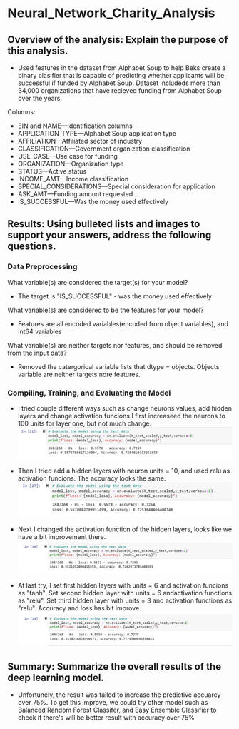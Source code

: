 # Neural_Network_Charity_Analysis

## Overview of the analysis: Explain the purpose of this analysis.

- Used features in the dataset from Alphabet Soup to help Beks create a binary clasifier that is capable of predicting whether applicants will be successful if funded by Alphabet Soup. Dataset includeds more than 34,000 organizations that have recieved funding from Alphabet Soup over the years.

Columns: 
- EIN and NAME—Identification columns
- APPLICATION_TYPE—Alphabet Soup application type
- AFFILIATION—Affiliated sector of industry
- CLASSIFICATION—Government organization classification
- USE_CASE—Use case for funding
- ORGANIZATION—Organization type
- STATUS—Active status
- INCOME_AMT—Income classification
- SPECIAL_CONSIDERATIONS—Special consideration for application
- ASK_AMT—Funding amount requested
- IS_SUCCESSFUL—Was the money used effectively

## Results: Using bulleted lists and images to support your answers, address the following questions.

### Data Preprocessing
What variable(s) are considered the target(s) for your model?
- The target is "IS_SUCCESSFUL" - was the money used effectively

What variable(s) are considered to be the features for your model?
- Features are all encoded variables(encoded from object variables), and int64 variables

What variable(s) are neither targets nor features, and should be removed from the input data?
- Removed the catergorical variable lists that dtype = objects. Objects variable are neither targets nore features.

### Compiling, Training, and Evaluating the Model
- I tried couple different ways such as change neurons values, add hidden layers and change activation funcions.I first increaseed the neurons to 100 units for layer one, but not much change. 
![](https://github.com/helen3121433/Neural_Network_Charity_Analysis/blob/main/Resources/Neuron_changed.PNG)
- Then I tried add a hidden layers with neuron units = 10, and used relu as activation funcions. The accuracy looks the same.
![](https://github.com/helen3121433/Neural_Network_Charity_Analysis/blob/main/Resources/Hidden_layer_added.PNG)

- Next I changed the activation function of the hidden layers, looks like we have a bit improvement there.
![](https://github.com/helen3121433/Neural_Network_Charity_Analysis/blob/main/Resources/Activation_changed.PNG)

- At last try, I set first hidden layers with units = 6 and activation funcions as "tanh". Set second hidden layer with units = 6 andactivation functions as "relu". Set third hidden layer with units = 3 and activation functions as "relu". Accuracy and loss has bit improve.
![](https://github.com/helen3121433/Neural_Network_Charity_Analysis/blob/main/Resources/All_three_changed.PNG)


## Summary: Summarize the overall results of the deep learning model. 
- Unfortunely, the result was failed to increase the predictive accuarcy over 75%. To get this improve, we could try other model such as Balanced Random Forest Classifer, and Easy Ensemble Classifier to check if there's will be better result with accuracy over 75%
